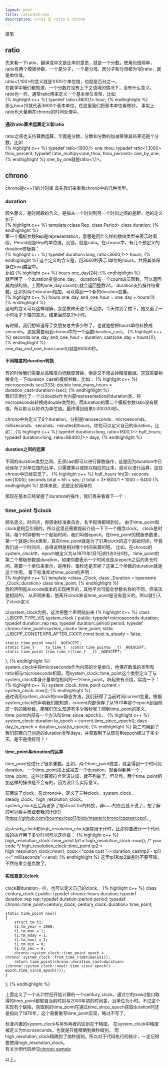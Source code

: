 ```yaml
---
layout: post  
title: ratio与chrono  
description: c++11 之 ratio & chrono  
---
```

>
提笔

## ratio ##

先来看一下ratio，翻译成中文是比率的意思，就是一个分数。使用也很简单，ratio有两个模板参数，一个是分子，一个是分母。而分子和分母都为1的ratio，就是单位值。    
ratio<1,100>的含义就是1/100个单位值，也就是百分之一。  
在数学中我们都知道，一个分数在没有上下文语境的情况下，没有什么意义。ratio也一样。通常ratio用来定义一个基本单位类型，比如  
{% highlight c++ %}
typedef ratio<3600,1> hour;
{% endhighlight %}  
那么hour(1)就代表3600个基本单位，在这里我们把基本单位看做秒。
事实上ratio也大量用在chrono的时间处理中。

#### 通过ratio算术运算定义新ratio ####

ratio之间也支持算数运算，毕竟是分数，分数和分数的加减乘除其结果还是个分数，比如  
{% highlight c++ %}
typedef ratio<1000,1> one_thou;
typedef ratio<1,1000> thou_percent;
typedef ratio_multipy<one_thou, thou_percent> one_by_one;
{% endhighlight %}
one_by_one就是ratio<1,1>。

## chrono ##

chrono是c++11的计时库
首先我们来看看chrono中的几种类型。  

### duration ###  

顾名思义，是时间段的含义，是指从一个时刻到另一个时刻之间的差距。他的定义如下  
{% highlight c++ %}
template<class Rep, class Period> class duration;
{% endhighlight %}  
第一个模板参数Rep是representation，意思是用什么样的数值类型来表示时间段，Period则是Rep的单位值，没错，就是ratio。在chrono中，有几个预定义的duration模板类：  
{% highlight c++ %}
typedef duration<long, ratio<3600,1>> hours;
{% endhighlight %}
这个定义的含义是，用3600秒表示1单位的hours，并将其值保存在long类型中。  
比如
{% highlight c++ %}
hours one_day(24);
{% endhighlight %}  
就声明了一个duration变量one_day。
duration有一个count成员函数，可以返回其内部的值。上面的one_day.count();就会返回整数24。
duration支持操作符重载，比如对两个duration相加，可以得到一个新的duration变量。  
{% highlight c++ %}
hours one_day_and_one_hour = one_day + hours(1);
{% endhighlight %}  
这句的含义可以这样理解，女朋友昨天说今天见你，今天你到了楼下，她又画了一小时妆才下楼的意思。结果当然是25小时。

有时候，我们想知道等了女朋友总共多少秒了，也就是想把hours单位转换成seconds。那就需要用到chrono中的一个函数duration_cast。
{% highlight c++ %}
seconds one_day_and_one_hour = duration_cast<seconds>(one_day + hours(1));
{% endhighlight %}  
one_day_and_one_hour.count()就是90000秒。

#### 不同精度的duration转换 ####

有的时候我们需要从高精度向低精度转换，但是又不想丢掉精度数据。这就需要稍微变化一下duration_cast的模板参数，比如：
{% highlight c++ %}
microseconds sec(333);
double how_many_hours = duration_cast<duration<double>>(sec);
{% endhighlight %}  
我们实例化了一个以double作为内部representation的duration类，将microseconds转换成double类型的，而duration的第二个模板参数ratio没有赋值，所以默认以秒作为单位值。最终得到结果0.000333秒。

chrono中共定义了6个duration，分别是nanoseconds、microseconds、milliseconds、seconds、minutes和hours。你也可以定义自己的duration，比如：
{% highlight c++ %}
typedef duration<long, ratio<1800,1>> half_hours;
typedef duration<long, ratio<86400,1>> days;
{% endhighlight %}  

#### duration之间的运算 ####

不同的duration类型之间，无须cast即可以进行算数操作，这是因为duration中已经保存了对单位值的比率，只需要乘以或除以相应的比率，就可以进行运算，这在chrono中已经实现了。
{% highlight c++ %}
half_hours hh(3);
seconds sec(1000);
seconds total = hh + sec;	// total = 3*1800/1 + 1000 = 6400
{% endhighlight %}
总体来说，还是比较简单的

那现在基本已经掌握了duration的操作，我们再来看看下一个：

### time_point 与clock ###

顾名思义，时间点，得感谢标准委员会，名字起得都很到位。
由于time_point和clock是相互引用的，所以这里还需要提前介绍一下下一个概念clock。
clock是时钟，每个时钟都有一个起始时间，我们叫做epoch。在time_point的模板参数里，第一个就是clock类型，其实time_point就是为了引用clock的这个起始时间，毕竟我们说一个时间点，总得说明是相对哪个时间来算的啊。
比如，在chrono的system_clock中，epoch被定义为从1970年1月1日的1点0分0秒。
time_point的第二个模板参数是duration，如果你要表示一个时间点是从epoch之后的多长时间，需要一个单位来表示，是用秒、毫秒还是天呢？这第二个参数的duration就是这个作用。
看下标准库对time_point的声明：  
{% highlight c++ %}
template <class _Clock, class _Duration = typename _Clock::duration> class time_point;
{% endhighlight %}  
我的声明是从xcode版本的实现拷贝的，其他平台可能会参数名称的不同，但语法是相同的。
从声明来看，脱离开clock来谈time_point是没有意义的。所以就引入了clock定义

以system_clock为例，这次把整个声明贴出来
{% highlight c++ %}
class _LIBCPP_TYPE_VIS system_clock
{
public:
    typedef microseconds                     duration;
    typedef duration::rep                       rep;
    typedef duration::period                 period;
    typedef chrono::time_point<system_clock> time_point;
    static _LIBCPP_CONSTEXPR_AFTER_CXX11 const bool is_steady = false;

    static time_point now() _NOEXCEPT;
    static time_t     to_time_t  (const time_point& __t) _NOEXCEPT;
    static time_point from_time_t(time_t __t) _NOEXCEPT;
};
{% endhighlight %}  
system_clock中将microseconds作为内部的计量单位，他保存数值的类型和ratio都与microseconds相同。而system_clock::time_point这个类型定义了与system_clock本身计量单位相同的一个time_point。听起来有点绕，实践一下：
{% highlight c++ %}
system_clock::time_point current = system_clock::now();
{% endhighlight %}  
通过调用system_clock的now静态方法，我们获得了当前时间current变量。根据system_clock的声明我们能知道，current内部保存了从1970年那个epoch到当前这一刻的微秒数。那我们怎么知道有多少微秒呢？回到time_point的定义，time_point内部有一个方法叫time_since_epoch()。
{% highlight c++ %}
system_clock::duration to_epoch = current.time_since_epoch();
days day_to_epoch = duration_cast<days>(to_epoch);
{% endhighlight %}
第二句用到了我们前面自己创造的duration类型days，并获取到了从现在到epoch经过了多少天。是不是很好用？！ 

#### time_point与duration的运算 ####

time_point也进行了很多重载。比如，两个time_point做差，就会得到一个时间段duration。一个time_point加上或减去一个duration，就会得到另一个time_point。这些计算都符合常识认知，就不列举了。但显然，两个time_point相加这样的操作是不会有的，因为没什么实际意义。  

前面说了clock，在chrono中，定义了三种clock，system_clock、steady_clock、high_resolution_clock。  
system_clock比后两者多了跟struct tm的转换，非c++的东西就不说了，想了解的可以看手册或者我的(代码)[https://github.com/bournex/cpp11/blob/master/chrono/cpptest.cpp]。  

而steady_clock和high_resolution_clock通常用于计时，比如你要统计一个代码段的执行用了多少时间可以这样做：
{% highlight c++ %}
high_resolution_clock::time_point tp1 = high_resolution_clock::now();
/* your code */
high_resolution_clock::time_point tp2 = high_resolution_clock::now();
cout<<"code cost "<<duration_cast<milliseconds>(tp2 - tp1)<<" milliseconds"<<endl;
{% endhighlight %}
这里tp1和tp2做差时不要写错，不然结果会是负数了。  

#### 实现自定义clock ####

clock跟duration一样，也可以定义自己的clock。
{% highlight c++ %}
class century_clock
{
public:
	typedef chrono::hours duration;
	typedef duration::rep		rep;
	typedef duration::period	period;
	typedef chrono::time_point<century_clock, century_clock::duration> time_point;

	static time_point now()
	{
		struct tm t1;
		t1.tm_year = 2000;
		t1.tm_mon = 1;
		t1.tm_mday = 1;
		t1.tm_hour = 1;
		t1.tm_min = 0;
		t1.tm_sec = 0;
		chrono::system_clock::time_point epoch = chrono::system_clock::from_time_t(mktime(&t1));
		return time_point(chrono::duration_cast<duration>(chrono::system_clock::now().time_since_epoch() - epoch.time_since_epoch()));
	}
};
{% endhighlight %}

上面定义了一个从21世纪开始计算的一个century_clock。通过它的now()接口取得的time_point都取自当前时刻与2000年初的时间差，且单位为小时。不过这个实现有个缺陷，获取到的time_point在通过time_since_epoch获取duration时还是指向了1970年，这个需要重写time_point实现，略过不写了。  

标准内置的system_clock与另外两者的区别在于精度。
在system_clock中精度被定义为microseconds，也就是只能精确到微秒级别。
而high_resolution_clock精确到了纳秒级别。所以对于代码执行的统计，一定记得要使用high_resolution_clock。  
有关示例代码参见[chrono sample](https://github.com/bournex/cpp11/blob/master/chrono/cpptest.cpp)

以上。
